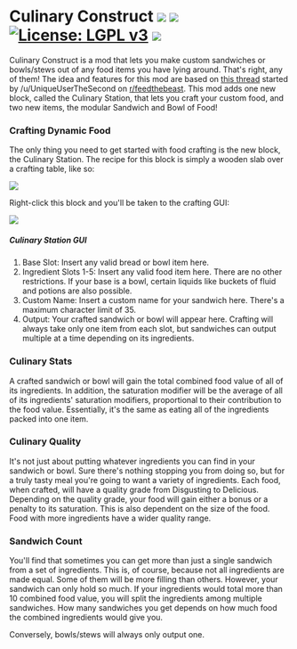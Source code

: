 # Culinary Construct [![](http://cf.way2muchnoise.eu/versions/culinary-construct.svg)](https://www.curseforge.com/minecraft/mc-mods/culinary-construct) [![](http://cf.way2muchnoise.eu/short_culinary-construct_downloads.svg)](https://www.curseforge.com/minecraft/mc-mods/culinary-construct/files) [![License: LGPL v3](https://img.shields.io/badge/License-LGPL%20v3-blue.svg?&style=flat-square)](https://www.gnu.org/licenses/lgpl-3.0) [![](https://img.shields.io/discord/500852157503766538.svg?color=green&label=Discord&style=flat-square)](https://discord.gg/JWgrdwt)

Culinary Construct is a mod that lets you make custom sandwiches or bowls/stews out of any food items you have lying around. That's right, any of them! The idea and features for this mod are based on [this thread](https://www.reddit.com/r/feedthebeast/comments/8rinwu/dumb_mod_idea_modular_sandwiches/) started by /u/UniqueUserTheSecond on [r/feedthebeast](https://www.reddit.com/r/feedthebeast/). This mod adds one new block, called the Culinary Station, that lets you craft your custom food, and two new items, the modular Sandwich and Bowl of Food!

### Crafting Dynamic Food
The only thing you need to get started with food crafting is the new block, the Culinary Station. The recipe for this block is simply a wooden slab over a crafting table, like so:

![](https://i.imgur.com/xybcmsu.png)

Right-click this block and you'll be taken to the crafting GUI:

![](https://i.ibb.co/kmfmKPv/culinary-gui.png)

##### Culinary Station GUI
1. Base Slot: Insert any valid bread or bowl item here.
2. Ingredient Slots 1-5: Insert any valid food item here. There are no other restrictions. If your base is a bowl, certain liquids like buckets of fluid and potions are also possible.
3. Custom Name: Insert a custom name for your sandwich here. There's a maximum character limit of 35.
4. Output: Your crafted sandwich or bowl will appear here. Crafting will always take only one item from each slot, but sandwiches can output multiple at a time depending on its ingredients.

### Culinary Stats

A crafted sandwich or bowl will gain the total combined food value of all of its ingredients. In addition, the saturation modifier will be the average of all of its ingredients' saturation modifiers, proportional to their contribution to the food value. Essentially, it's the same as eating all of the ingredients packed into one item.

### Culinary Quality

It's not just about putting whatever ingredients you can find in your sandwich or bowl. Sure there's nothing stopping you from doing so, but for a truly tasty meal you're going to want a variety of ingredients. Each food, when crafted, will have a quality grade from Disgusting to Delicious. Depending on the quality grade, your food will gain either a bonus or a penalty to its saturation. This is also dependent on the size of the food. Food with more ingredients have a wider quality range.

### Sandwich Count

You'll find that sometimes you can get more than just a single sandwich from a set of ingredients. This is, of course, because not all ingredients are made equal. Some of them will be more filling than others. However, your sandwich can only hold so much. If your ingredients would total more than 10 combined food value, you will split the ingredients among multiple sandwiches. How many sandwiches you get depends on how much food the combined ingredients would give you.

Conversely, bowls/stews will always only output one.
